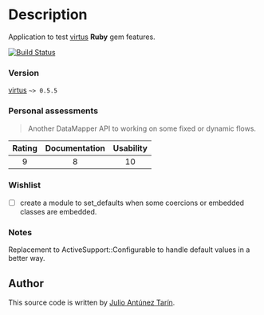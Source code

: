 # Description

Application to test [virtus] **Ruby** gem features.

[![Build Status](https://travis-ci.org/jatap/test-ror-virtus.png)](https://travis-ci.org/jatap/test-ror-virtus)

### Version

[virtus] `~> 0.5.5`

### Personal assessments

> Another DataMapper API to working on some fixed or dynamic flows.

| Rating   | Documentation | Usability |
| :-------:|:-------------:|:---------:|
| 9        | 8             | 10        |

### Wishlist

- [ ] create a module to set_defaults when some coercions or embedded classes are embedded.

### Notes

Replacement to ActiveSupport::Configurable to handle default values in a better way.

## Author
This source code is written by [Julio Antúnez Tarín].

[Julio Antúnez Tarín]: http://twitter.com/jatap
[ruby]: https://www.ruby-lang.org/
[virtus]: https://github.com/solnic/virtus